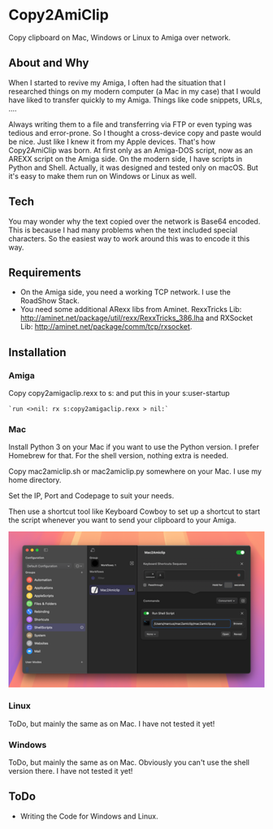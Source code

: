 # Copy2AmiClip
Copy clipboard on Mac, Windows or Linux to Amiga over network.
## About and Why
When I started to revive my Amiga, I often had the situation that I researched things on my modern computer (a Mac in my case) that I would have liked to transfer quickly to my Amiga. Things like code snippets, URLs, ....

Always writing them to a file and transferring via FTP or even typing was tedious and error-prone. So I thought a cross-device copy and paste would be nice. Just like I knew it from my Apple devices. That's how Copy2AmiClip was born. At first only as an Amiga-DOS script, now as an AREXX script on the Amiga side. On the modern side, I have scripts in Python and Shell. Actually, it was designed and tested only on macOS. But it's easy to make them run on Windows or Linux as well.
## Tech
You may wonder why the text copied over the network is Base64 encoded. This is because I had many problems when the text included special characters. So the easiest way to work around this was to encode it this way.
## Requirements
- On the Amiga side, you need a working TCP network. I use the RoadShow Stack.
- You need some additional ARexx libs from Aminet. RexxTricks Lib: http://aminet.net/package/util/rexx/RexxTricks_386.lha and RXSocket Lib:   http://aminet.net/package/comm/tcp/rxsocket.
## Installation
### Amiga
Copy copy2amigaclip.rexx to s: and put this in your s:user-startup

    `run <>nil: rx s:copy2amigaclip.rexx > nil:`
### Mac
Install Python 3 on your Mac if you want to use the Python version. I prefer Homebrew for that. For the shell version, nothing extra is needed.

Copy mac2amiclip.sh or mac2amiclip.py somewhere on your Mac. I use my home directory.

Set the IP, Port and Codepage to suit your needs.

Then use a shortcut tool like Keyboard Cowboy to set up a shortcut to start the script whenever you want to send your clipboard to your Amiga.

![alt text](image.png)
### Linux
ToDo, but mainly the same as on Mac. I have not tested it yet!
### Windows
ToDo, but mainly the same as on Mac. Obviously you can't use the shell version there. I have not tested it yet!
## ToDo
- Writing the Code for Windows and Linux.